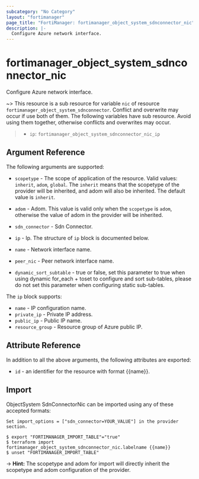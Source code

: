 ```yaml
---
subcategory: "No Category"
layout: "fortimanager"
page_title: "FortiManager: fortimanager_object_system_sdnconnector_nic"
description: |-
  Configure Azure network interface.
---
```


# fortimanager_object_system_sdnconnector_nic
Configure Azure network interface.

~> This resource is a sub resource for variable `nic` of resource `fortimanager_object_system_sdnconnector`. Conflict and overwrite may occur if use both of them.
The following variables have sub resource. Avoid using them together, otherwise conflicts and overwrites may occur.
>- `ip`: `fortimanager_object_system_sdnconnector_nic_ip`



## Argument Reference


The following arguments are supported:

* `scopetype` - The scope of application of the resource. Valid values: `inherit`, `adom`, `global`. The `inherit` means that the scopetype of the provider will be inherited, and adom will also be inherited. The default value is `inherit`.
* `adom` - Adom. This value is valid only when the `scopetype` is `adom`, otherwise the value of adom in the provider will be inherited.
* `sdn_connector` - Sdn Connector.

* `ip` - Ip. The structure of `ip` block is documented below.
* `name` - Network interface name.
* `peer_nic` - Peer network interface name.
* `dynamic_sort_subtable` - true or false, set this parameter to true when using dynamic for_each + toset to configure and sort sub-tables, please do not set this parameter when configuring static sub-tables.

The `ip` block supports:

* `name` - IP configuration name.
* `private_ip` - Private IP address.
* `public_ip` - Public IP name.
* `resource_group` - Resource group of Azure public IP.


## Attribute Reference

In addition to all the above arguments, the following attributes are exported:
* `id` - an identifier for the resource with format {{name}}.

## Import

ObjectSystem SdnConnectorNic can be imported using any of these accepted formats:
```
Set import_options = ["sdn_connector=YOUR_VALUE"] in the provider section.

$ export "FORTIMANAGER_IMPORT_TABLE"="true"
$ terraform import fortimanager_object_system_sdnconnector_nic.labelname {{name}}
$ unset "FORTIMANAGER_IMPORT_TABLE"
```
-> **Hint:** The scopetype and adom for import will directly inherit the scopetype and adom configuration of the provider.
